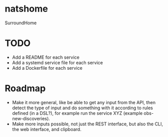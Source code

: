 # natshome
SurroundHome


# TODO
- Add a README for each service
- Add a systemd service file for each service
- Add a Dockerfile for each service

# Roadmap
- Make it more general, like be able to get any input from the API, then detect the
type of input and do something with it according to rules defined (in a DSL?), for example run the
service XYZ (example obs-new-discoveries).
- Make more inputs possible, not just the REST interface, but also the CLI, the web interface, and clipboard.
